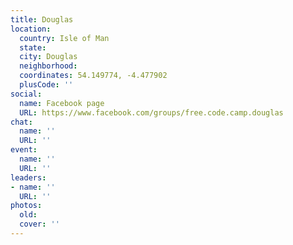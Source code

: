 ```yaml
---
title: Douglas
location:
  country: Isle of Man
  state: 
  city: Douglas
  neighborhood: 
  coordinates: 54.149774, -4.477902
  plusCode: ''
social:
  name: Facebook page
  URL: https://www.facebook.com/groups/free.code.camp.douglas
chat:
  name: ''
  URL: ''
event:
  name: ''
  URL: ''
leaders:
- name: ''
  URL: ''
photos:
  old: 
  cover: ''
---
```

